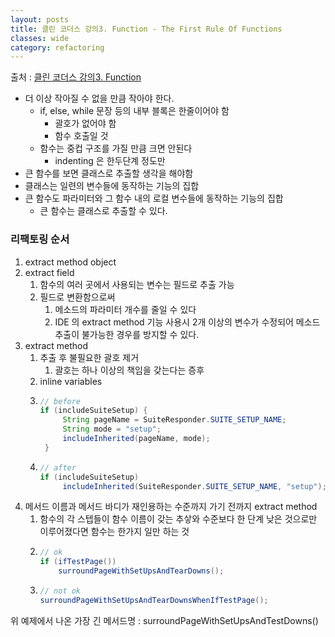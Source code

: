 ```yaml
---
layout: posts
title: 클린 코더스 강의3. Function - The First Rule Of Functions
classes: wide
category: refactoring
---
```

출처 : [클린 코더스 강의3. Function](https://www.youtube.com/watch?v=GYNT7O3rLhU)

- 더 이상 작아질 수 없을 만큼 작아야 한다.
  - if, else, while 문장 등의 내부 블록은 한줄이어야 함
    - 괄호가 없어야 함
    - 함수 호출일 것
  - 함수는 중컵 구조를 가질 만큼 크면 안된다
    - indenting 은 한두단계 정도만
- 큰 함수를 보면 클래스로 추출할 생각을 해야함
- 클래스는 일련의 변수들에 동작하는 기능의 집합
- 큰 함수도 파라미터와 그 함수 내의 로컬 변수들에 동작하는 기능의 집합
  - 큰 함수는 클래스로 추출할 수 있다.

### 리팩토링 순서
1. extract method object
2. extract field
   1. 함수의 여러 곳에서 사용되는 변수는 필드로 추출 가능
   2. 필드로 변환함으로써
      1. 메소드의 파라미터 개수를 줄일 수 있다
      2. IDE 의 extract method 기능 사용시 2개 이상의 변수가 수정되어 메소드 추출이 불가능한 경우를 방지할 수 있다.
3. extract method
   1. 추출 후 불필요한 괄호 제거
      1. 괄호는 하나 이상의 책임을 갖는다는 증후
   2. inline variables 
   3. ```java
      // before
      if (includeSuiteSetup) {
           String pageName = SuiteResponder.SUITE_SETUP_NAME;
           String mode = "setup";
           includeInherited(pageName, mode);
       }
      ```
   4. ```java
      // after
      if (includeSuiteSetup)
           includeInherited(SuiteResponder.SUITE_SETUP_NAME, "setup");
      ```
4. 메서드 이름과 메서드 바디가 재인용하는 수준까지 가기 전까지 extract method
   1. 함수의 각 스텝들이 함수 이름이 갖는 추샇와 수준보다 한 단계 낮은 것으로만 이루어졌다면 함수는 한가지 일만 하는 것
   2. ```java
      // ok
      if (ifTestPage())
          surroundPageWithSetUpsAndTearDowns();
      ```
   3. ```java
      // not ok
      surroundPageWithSetUpsAndTearDownsWhenIfTestPage();
      ```


위 예제에서 나온 가장 긴 메서드명 : surroundPageWithSetUpsAndTestDowns()